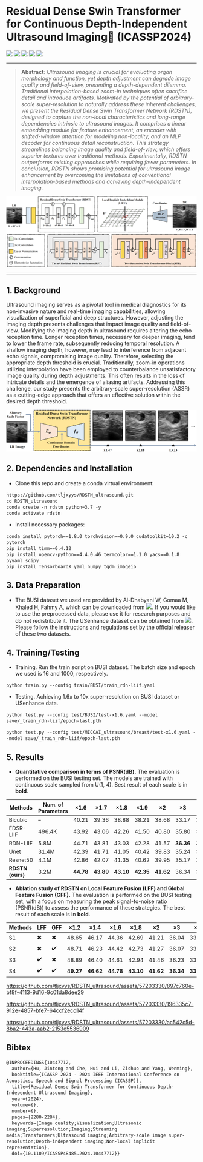 # Residual Dense Swin Transformer for Continuous Depth-Independent Ultrasound Imaging🚀 (ICASSP2024)
[![](https://img.shields.io/badge/Project-Page-green.svg)](https://github.com/tljxyys/RDSTN_ultrasound) [![](https://img.shields.io/badge/Paper-ArXiv-red.svg)](https://arxiv.org/abs/2403.16384) [![](https://img.shields.io/badge/Poster-🎇ICASSP-yellow.svg)](https://sigport.org/documents/residual-dense-swin-transformer-continuous-depth-independent-ultrasound-imaging) [![](https://img.shields.io/badge/Dataset-🔰BUSI-blue.svg)](https://www.kaggle.com/datasets/aryashah2k/breast-ultrasound-images-dataset) [![](https://img.shields.io/badge/Dataset-🔰USenhance-blue.svg)](https://ultrasoundenhance2023.grand-challenge.org/) 


***
>**Abstract**: _Ultrasound imaging is crucial for evaluating organ morphology and function, yet depth adjustment can degrade image quality and field-of-view, presenting a depth-dependent dilemma. 
Traditional interpolation-based zoom-in techniques often sacrifice detail and introduce artifacts. Motivated by the potential of arbitrary-scale super-resolution to naturally address these 
inherent challenges, we present the Residual Dense Swin Transformer Network (RDSTN), designed to capture the non-local characteristics and long-range dependencies intrinsic to ultrasound images.
It comprises a linear embedding module for feature enhancement, an encoder with shifted-window attention for modeling non-locality, and an MLP decoder for continuous detail reconstruction. 
This strategy streamlines balancing image quality and field-of-view, which offers superior textures over traditional methods. Experimentally, RDSTN outperforms existing approaches while requiring 
fewer parameters. In conclusion, RDSTN shows promising potential for ultrasound image enhancement by overcoming the limitations of conventional interpolation-based methods and achieving depth-independent imaging._
>

![image](https://github.com/tljxyys/RDSTN_ultrasound/blob/main/fig/Figure%202.png)
***

## 1. Background
Ultrasound imaging serves as a pivotal tool in medical diagnostics for its non-invasive nature and real-time imaging capabilities, allowing visualization of superficial and deep structures. However, adjusting the imaging depth presents challenges that impact image quality and field-of-view. Modifying the imaging depth in ultrasound requires altering the echo reception time. Longer reception times, necessary for deeper imaging, tend to lower the frame rate, subsequently reducing temporal resolution. A shallow imaging depth, however, may lead to interference from adjacent echo signals, compromising image quality. Therefore, selecting the appropriate depth threshold is crucial. Traditionally, zoom-in operations utilizing interpolation have been employed to counterbalance unsatisfactory image quality during depth adjustments. This often results in the loss of intricate details and the emergence of aliasing artifacts. Addressing this challenge, our study presents the arbitrary-scale super-resolution (ASSR) as a cutting-edge approach that offers an effective solution within the desired depth threshold.

![image](https://github.com/tljxyys/RDSTN_ultrasound/blob/main/fig/Figure%201.png)

## 2. Dependencies and Installation

- Clone this repo and create a conda virtual environment:
```
https://github.com/tljxyys/RDSTN_ultrasound.git
cd RDSTN_ultrasound
conda create -n rdstn python=3.7 -y
conda activate rdstn
```
- Install necessary packages:
```
conda install pytorch==1.8.0 torchvision==0.9.0 cudatoolkit=10.2 -c pytorch
pip install timm==0.4.12
pip install opencv-python==4.4.0.46 termcolor==1.1.0 yacs==0.1.8 pyyaml scipy
pip install TensorboardX yaml numpy tqdm imageio
```

## 3. Data Preparation
- The BUSI dataset we used are provided by Al-Dhabyani W, Gomaa M, Khaled H, Fahmy A, which can be downloaded from [![](https://img.shields.io/badge/Dataset-🔰BUSI-blue.svg)](https://www.kaggle.com/datasets/aryashah2k/breast-ultrasound-images-dataset). If you would like to use the preprocessed data, please use it for research purposes and do not redistribute it. The USenhance dataset can be obtained from [![](https://img.shields.io/badge/Dataset-🔰USenhance-blue.svg)](https://ultrasoundenhance2023.grand-challenge.org/). Please follow the instructions and regulations set by the official releaser of these two datasets. 

## 4. Training/Testing
- Training. Run the train script on BUSI dataset. The batch size and epoch we used is 16 and 1000, respectively.
```
python train.py --config train/BUSI/train_rdn-liif.yaml
```
- Testing. Achieving 1.6x to 10x super-resolution on BUSI dataset or USenhance data.
```
python test.py --config test/BUSI/test-x1.6.yaml --model save/_train_rdn-liif/epoch-last.pth
```
```
python test.py --config test/MICCAI_ultrasound/breast/test-x1.6.yaml --model save/_train_rdn-liif/epoch-last.pth
```

## 5. Results

- **Quantitative comparison in terms of PSNR(dB).** The evaluation is performed on the BUSI testing set. The models are trained with continuous scale sampled from U(1, 4). Best result of each scale is in **bold**.

| Methods | Num. of Parameters | ×1.6 | ×1.7 | ×1.8 | ×1.9 | ×2 | ×3 | ×4 | ×6 | ×8 | ×10 |
| --- | --- | --- | --- | --- | --- | --- | --- | --- | --- | --- | --- |
| Bicubic | – | 40.21 | 39.36 | 38.88 | 38.21 | 38.68 | 33.17 | 30.40 | 26.88 | 24.86 | 23.64 |
| EDSR-LIIF | 496.4K | 43.92 | 43.06 | 42.26 | 41.50 | 40.80 | 35.80 | 32.87 | 29.42 | 27.34 | 26.04 |
| RDN-LIIF | 5.8M | 44.71 | 43.81 | 43.03 | 42.28 | 41.57 | **36.36** | **33.22** | 29.58 | 27.46 | 26.12 | 
| Unet | 31.4M | 42.39 | 41.71 | 41.05 | 40.42 | 39.83 | 35.24 | 32.55 | 29.20 | 27.16 | 25.91 |
| Resnet50 | 4.1M | 42.86 | 42.07 | 41.35 | 40.62 | 39.95 | 35.17 | 32.46 | 29.12 | 27.11 | 25.87 |
| **RDSTN (ours)** | 3.2M | **44.78** | **43.89** | **43.10** | **42.35** | **41.62** | 36.34 | 33.20 | **29.64** | **27.54** | **26.18** |

- **Ablation study of RDSTN on Local Feature Fusion (LFF) and Global Feature Fusion (GFF).** The evaluation is performed on the BUSI testing set, with a focus on measuring the peak signal-to-noise ratio (PSNR(dB)) to assess the performance of these strategies. The best result of each scale is in **bold**.

| Methods | LFF | GFF | ×1.2 | ×1.4 | ×1.6 | ×1.8 | ×2 | ×3 | ×4 | ×6 | ×8 | ×10 |
| --- | --- | --- | --- | --- | --- | --- | --- | --- | --- | --- | --- | --- |
| S1 | ✖️ | ✖️ | 48.65 | 46.17 | 44.36 | 42.69 | 41.21 | 36.04 | 33.01 | 29.51 | 27.42 | 26.07 |
| S2 | ✖️ | ✔️ | 48.71 | 46.23 | 44.42 | 42.73 | 41.27 | 36.07 | 33.03 | 29.54 | 27.46 | 26.11 |
| S3 | ✔️ | ✖️ | 48.89 | 46.40 | 44.61 | 42.94 | 41.46 | 36.23 | 33.13 | 29.59 | 27.50 | 26.14 |
| S4 | ✔️ | ✔️ | **49.27** | **46.62** | **44.78** | **43.10** | **41.62** | **36.34** | **33.20** | **29.64** | **27.54** | **26.18** | 



https://github.com/tljxyys/RDSTN_ultrasound/assets/57203330/897c760e-bf8f-4113-9d16-9c01da8dee29



https://github.com/tljxyys/RDSTN_ultrasound/assets/57203330/196335c7-912e-4857-bfe7-64ccf2ecd14f



https://github.com/tljxyys/RDSTN_ultrasound/assets/57203330/ac542c5d-8ba2-443a-aab2-2153e5536909




## Bibtex
```
@INPROCEEDINGS{10447712,
  author={Hu, Jintong and Che, Hui and Li, Zishuo and Yang, Wenming},
  booktitle={ICASSP 2024 - 2024 IEEE International Conference on Acoustics, Speech and Signal Processing (ICASSP)}, 
  title={Residual Dense Swin Transformer for Continuous Depth-Independent Ultrasound Imaging}, 
  year={2024},
  volume={},
  number={},
  pages={2280-2284},
  keywords={Image quality;Visualization;Ultrasonic imaging;Superresolution;Imaging;Streaming media;Transformers;Ultrasound imaging;Arbitrary-scale image super-resolution;Depth-independent imaging;Non-local implicit representation},
  doi={10.1109/ICASSP48485.2024.10447712}}
```
